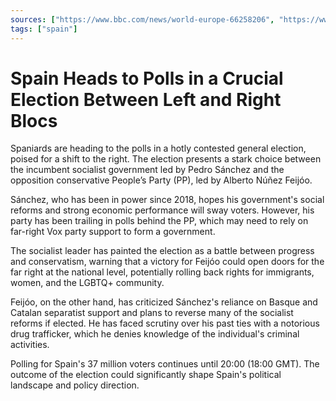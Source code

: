 ```yaml
---
sources: ["https://www.bbc.com/news/world-europe-66258206", "https://www.theguardian.com/world/2023/jul/23/spain-poised-for-shift-to-the-right-as-polls-open-in-snap-election"]
tags: ["spain"]
---
```

# Spain Heads to Polls in a Crucial Election Between Left and Right Blocs

Spaniards are heading to the polls in a hotly contested general election, poised for a shift to the right. The election presents a stark choice between the incumbent socialist government led by Pedro Sánchez and the opposition conservative People’s Party (PP), led by Alberto Núñez Feijóo.

Sánchez, who has been in power since 2018, hopes his government's social reforms and strong economic performance will sway voters. However, his party has been trailing in polls behind the PP, which may need to rely on far-right Vox party support to form a government.

The socialist leader has painted the election as a battle between progress and conservatism, warning that a victory for Feijóo could open doors for the far right at the national level, potentially rolling back rights for immigrants, women, and the LGBTQ+ community.

Feijóo, on the other hand, has criticized Sánchez's reliance on Basque and Catalan separatist support and plans to reverse many of the socialist reforms if elected. He has faced scrutiny over his past ties with a notorious drug trafficker, which he denies knowledge of the individual's criminal activities.

Polling for Spain's 37 million voters continues until 20:00 (18:00 GMT). The outcome of the election could significantly shape Spain's political landscape and policy direction.